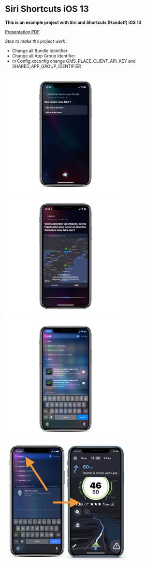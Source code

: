# Siri Shortcuts iOS 13

**This is an example project with Siri and Shortcuts (Handoff) iOS 13**

[Presentation PDF](https://github.com/CoyoteLab/Studies-Siri-Shortcut/blob/master/Studies-Siri-Shortcut-Presentation.pdf)

*Step to make the project work :*

- Change all Bundle Identifier
- Change all App Group Identifier
- In Config.xcconfig change GMS_PLACE_CLIENT_API_KEY and SHARED_APP_GROUP_IDENTIFIER

<img src="1_1.png " width="400"> <img src="1_2.png " width="400"> <img src="1_3.png " width="400">
<img src="1_4.png " width="400">

